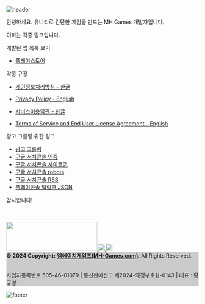 ![header](https://capsule-render.vercel.app/api?type=waving&color=7F7FD5&text=%20엠에이치게임즈(MH-Games)%20%20&height=200&width="100%"&fontSize=60&fontColor=ffffff)

안녕하세요. 유니티로 간단한 게임을 만드는 MH Games 개발자입니다.

이하는 각종 링크입니다.

개발된 앱 목록 보기
- [플레이스토어](https://play.google.com/store/apps/dev?id=8046038540507244871)


각종 규정
- [개인정보처리방침 - 한글](https://mh-games.com/Privacy/)
- [Privacy Policy - English](https://mh-games.com/Privacy_en/)
  
- [서비스이용약관 - 한글](https://mh-games.com/Service/)
- [Terms of Service and End User License Agreement - English](https://mh-games.com/Service_en/)

  
광고 크롤링 위한 링크
- [광고 크롤링](https://mh-games.com/app-ads.txt)
- [구글 서치콘솔 인증](https://mh-games.com/googlefd894035d5ef7322.html)
- [구글 서치콘솔 사이트맵](https://mh-games.com/sitemap.xml)
- [구글 서치콘솔 robots](https://mh-games.com/robots.txt)
- [구글 서치콘솔 RSS](https://mh-games.com/feed.xml)
- [플레이콘솔 딥링크 JSON](https://mh-games.com/.well-known/assetlinks.json)

감사합니다!


<script async src="https://pagead2.googlesyndication.com/pagead/js/adsbygoogle.js?client=ca-pub-1346337765649621"
     crossorigin="anonymous"></script>

<!-- 디스플레이 광고 -->
<ins class="adsbygoogle"
     style="display:block"
     data-ad-client="ca-pub-1346337765649621"
     data-ad-slot="6732691974"
     data-ad-format="auto"
     data-full-width-responsive="true"></ins>
<script>
     (adsbygoogle = window.adsbygoogle || []).push({});
</script>
<br>
<br>

<footer class="bg-light text-center text-white">
  <!-- 스토어 -->
  <span>
    <a href="https://play.google.com/store/apps/dev?id=8046038540507244871">
      <img src="https://img.shields.io/badge/Store-414141&style=plastic&logo=GooglePlay&logoColor=white"
        width="238"
        height="75"/>
    </a>
  </span>
  <!-- 지메일 -->
  <span>
    <a href="https://mail.google.com/mail/?view=cm&fs=1&to=kalehwang410@gmail.com">
      <img src="https://img.shields.io/badge/Gmail-EA4335?style=plastic&logo=GMail&logoColor=white"/>
    </a>
  </span>
  <!-- 깃허브 -->
  <span>
    <a href="https://github.com/MH-Games">
      <img src="https://img.shields.io/badge/Github-181717?style=plastic&logo=Github&logoColor=white"/>
    </a>
  </span>
  <!-- Copyright -->
  <br>
  <div class="w-auto p-3text-center p-3" style="background-color: rgba(0, 0, 0, 0.2);">
    <b> © 2024 Copyright:</b>
    <a class="text-white" href="https://MH-Games.com/"><b>엠에이치게임즈(MH-Games.com)</b></a>. All Rights Reserved.
    <p><br>사업자등록번호 505-46-01079 | 통신판매신고 제2024-의정부호원-0143 | 대표 : 황규영</p>
  </div>
  <!-- Copyright -->
</footer>


![footer](https://capsule-render.vercel.app/api?section=footer&type=waving&color=7F7FD5&width=100%)
